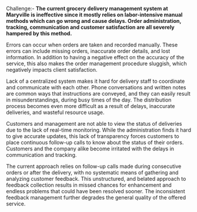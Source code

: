 Challenge:- 
**The current grocery delivery management system at Maryville is ineffective since it mostly relies on labor-intensive manual methods which can go wrong and cause delays. Order administration, tracking, communication and customer satisfaction are all severely hampered by this method.<br>**

Errors can occur when orders are taken and recorded manually. These errors can include missing orders, inaccurate order details, and lost information. In addition to having a negative effect on the accuracy of the service, this also makes the order management procedure sluggish, which negatively impacts client satisfaction.<br>

Lack of a centralized system makes it hard for delivery staff to coordinate and communicate with each other. Phone conversations and written notes are common ways that instructions are conveyed, and they can easily result in misunderstandings, during busy times of the day. The distribution process becomes even more difficult as a result of delays, inaccurate deliveries, and wasteful resource usage.<br>

Customers and management are not able to view the status of deliveries due to the lack of real-time monitoring. While the administration finds it hard to give accurate updates, this lack of transparency forces customers to place continuous follow-up calls to know about the status of their orders. Customers and the company alike become irritated with the delays in communication and tracking.<br>

The current approach relies on follow-up calls made during consecutive orders or after the delivery, with no systematic means of gathering and analyzing customer feedback. This unstructured, and belated approach to feedback collection results in missed chances for enhancement and endless problems that could have been resolved sooner. The inconsistent feedback management further degrades the general quality of the offered service.
